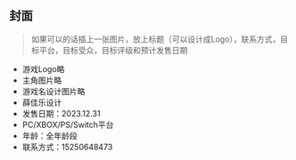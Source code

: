 ## 封面

> 如果可以的话插上一张图片，放上标题（可以设计成Logo），联系方式，目标平台，目标受众，目标评级和预计发售日期

- 游戏Logo略
- 主角图片略
- 游戏名设计图片略
- 薛佳乐设计
- 发售日期：2023.12.31
- PC/XBOX/PS/Switch平台
- 年龄：全年龄段
- 联系方式：15250648473